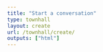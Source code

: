 ```yaml
---
title: "Start a conversation"
type: townhall
layout: create
url: /townhall/create/
outputs: ["html"]
---
```

